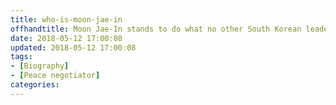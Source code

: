 ```yaml
---
title: who-is-moon-jae-in
offhandtitle: Moon Jae-In stands to do what no other South Korean leader has ever done-- broker peace
date: 2018-05-12 17:00:08
updated: 2018-05-12 17:00:08
tags:
- [Biography]
- [Peace negotiator]
categories:
---
```

